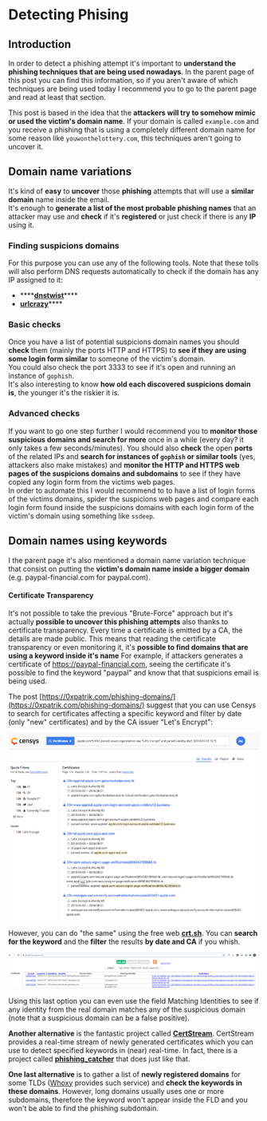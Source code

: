# Detecting Phising

## Introduction

In order to detect a phishing attempt it's important to **understand the phishing techniques that are being used nowadays**. In the parent page of this post you can find this information, so if you aren't aware of which techniques are being used today I recommend you to go to the parent page and read at least that section.

This post is based in the idea that the **attackers will try to somehow mimic or used the victim's domain name**. If your domain is called `example.com` and you receive a phishing that is using a completely different domain name for some reason like `youwonthelottery.com`, this techniques aren't going to uncover it.

## Domain name variations

It's kind of **easy** to **uncover** those **phishing** attempts that will use a **similar domain** name inside the email.  
It's enough to **generate a list of the most probable phishing names** that an attacker may use and **check** if it's **registered** or just check if there is any **IP** using it.

### Finding suspicions domains

For this purpose you can use any of the following tools. Note that these tolls will also perform DNS requests automatically to check if the domain has any IP assigned to it:

* \*\*\*\*[**dnstwist**](https://github.com/elceef/dnstwist)\*\*\*\*
* [**urlcrazy**](https://github.com/urbanadventurer/urlcrazy)\*\*\*\*

### Basic checks

Once you have a list of potential suspicions domain names you should **check**  them \(mainly the ports HTTP and HTTPS\) to **see if they are using some login form similar** to someone of the victim's domain.  
You could also check the port 3333 to see if it's open and running an instance of `gophish`.  
It's also interesting to know **how old each discovered suspicions domain is**, the younger it's the riskier it is.

### Advanced checks

If you want to go one step further I would recommend you to **monitor those suspicious domains and search for more** once in a while \(every day? it only takes a few seconds/minutes\). You should also **check** the open **ports** of the related IPs and **search for instances of `gophish` or similar tools** \(yes, attackers also make mistakes\) and **monitor the HTTP and HTTPS web pages of the suspicions domains and subdomains** to see if they have copied any login form from the victims web pages.  
In order to automate this I would recommend to to have a list of login forms of the victims domains, spider the suspicions web pages and compare each login form found inside the suspicions domains with each login form of the victim's domain using something like `ssdeep`.

## Domain names using keywords

I the parent page it's also mentioned a domain name variation technique that consist on putting the **victim's domain name inside a bigger domain** \(e.g. paypal-financial.com for paypal.com\).

#### Certificate Transparency

It's not possible to take the previous "Brute-Force" approach but it's actually **possible to uncover this phishing attempts** also thanks to certificate transparency. Every time a certificate is emitted by a CA, the details are made public. This means that reading the certificate transparency or even monitoring it, it's **possible to find domains that are using a keyword inside it's name** For example, if attackers generates a certificate of https://paypal-financial.com, seeing the certificate it's possible to find the keyword "paypal" and know that that suspicions email is being used.

The post [https://0xpatrik.com/phishing-domains/](https://0xpatrik.com/phishing-domains/) suggest that you can use Censys to search for certificates affecting a specific keyword and filter by date \(only "new" certificates\) and by the CA issuer "Let's Encrypt":

![](../.gitbook/assets/image%20%28365%29.png)

However, you can do "the same" using the free web [**crt.sh**](https://crt.sh/). You can **search for the keyword** and the **filter** the results **by date and CA** if you whish.

![](../.gitbook/assets/image%20%28345%29.png)

Using this last option you can even use the field Matching Identities to see if any identity from the real domain matches any of the suspicious domain \(note that a suspicious domain can be a false positive\).

**Another alternative** is the fantastic project called [**CertStream**](https://medium.com/cali-dog-security/introducing-certstream-3fc13bb98067). CertStream provides a real-time stream of newly generated certificates which you can use to detect specified keywords in \(near\) real-time. In fact, there is a project called [**phishing\_catcher**](https://github.com/x0rz/phishing_catcher) that does just like that.

**One last alternative** is to gather a list of **newly registered domains** for some TLDs \([Whoxy](https://www.whoxy.com/newly-registered-domains/) provides such service\) and **check the keywords in these domains**. However, long domains usually uses one or more subdomains, therefore the keyword won't appear inside the FLD and you won't be able to find the phishing subdomain.

